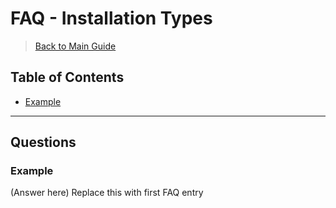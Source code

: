 # FAQ - Installation Types

> [Back to Main Guide](main.md)

## Table of Contents
- [Example](#Example)

---

## Questions

### Example
(Answer here)
Replace this with first FAQ entry
